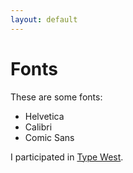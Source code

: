 ```yaml
---
layout: default
---
```


# Fonts

These are some fonts:
- Helvetica
- Calibri
- Comic Sans
<!-- TODO: figure out how to get live resize in type tester -->
<!-- TODO: make it more apparent that text field is editable -- look at cues that adobe's type tester uses -->
<!-- TODO: show glyph inventory -->

I participated in [Type West](https://typewest.letterformarchive.org).

<div id="demo"></div>

<script>
let node = document.getElementById("demo");
let options = {
  initialText: "try me on, i’m very you",
  order: [["fontfamily", "fontsize", "opentype"]],
  config: {
    opentype: {
      choices: ["ss01|Stylistic Set 1"],
      label: "Opentype features"
    },
    alignment: {
      init: "center"
    }
  }
};
let fonts = [
  {
    name: "Chough Regular",
    files: ["assets/fonts/Chough-Regular.woff"]
  },
  {
    name: "Chough Italic",
    files: ["assets/fonts/Chough-Italic.woff"]
  },
  {
    name: "Chough Black",
    files: ["assets/fonts/Chough-Black.woff"]
  },
  {
    name: "Chough Black Italic",
    files: ["assets/fonts/Chough-BlackItalic.woff"]
  },
];
new Fontsampler(node, fonts, options).init();
</script>
